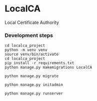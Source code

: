 # LocalCA
Local Certificate Authority 



### Development steps
```
cd localca_project
python -m venv venv
source venv/bin/activate
cd localca_project
pip install -r requirements.txt
python manage.py makemigrations LocalCA

python manage.py migrate

python manage.py initadmin

python manage.py runserver
```
